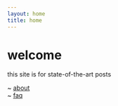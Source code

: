 ```yaml
---
layout: home
title: home
---
```


# welcome

this site is for state-of-the-art posts

~ [about](/about)  
~ [faq](/faq)
